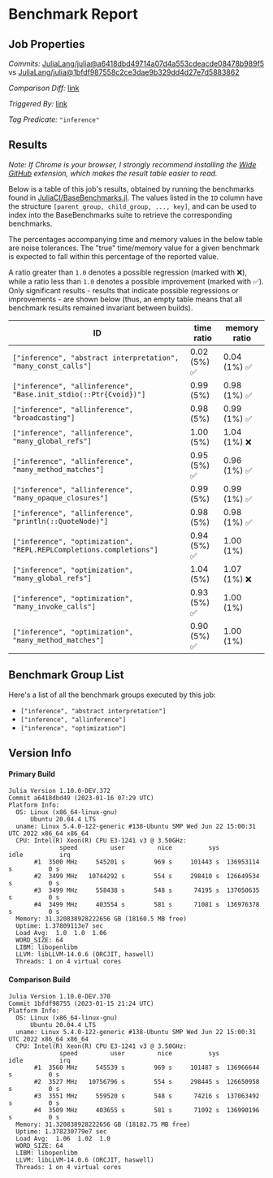 # Benchmark Report

## Job Properties

*Commits:* [JuliaLang/julia@a6418dbd49714a07d4a553cdeacde08478b989f5](https://github.com/JuliaLang/julia/commit/a6418dbd49714a07d4a553cdeacde08478b989f5) vs [JuliaLang/julia@1bfdf987558c2ce3dae9b329dd4d27e7d5883862](https://github.com/JuliaLang/julia/commit/1bfdf987558c2ce3dae9b329dd4d27e7d5883862)

*Comparison Diff:* [link](https://github.com/JuliaLang/julia/compare/1bfdf987558c2ce3dae9b329dd4d27e7d5883862..a6418dbd49714a07d4a553cdeacde08478b989f5)

*Triggered By:* [link](https://github.com/JuliaLang/julia/pull/48297#issuecomment-1383603691)

*Tag Predicate:* `"inference"`

## Results

*Note: If Chrome is your browser, I strongly recommend installing the [Wide GitHub](https://chrome.google.com/webstore/detail/wide-github/kaalofacklcidaampbokdplbklpeldpj?hl=en)
extension, which makes the result table easier to read.*

Below is a table of this job's results, obtained by running the benchmarks found in
[JuliaCI/BaseBenchmarks.jl](https://github.com/JuliaCI/BaseBenchmarks.jl). The values
listed in the `ID` column have the structure `[parent_group, child_group, ..., key]`,
and can be used to index into the BaseBenchmarks suite to retrieve the corresponding
benchmarks.

The percentages accompanying time and memory values in the below table are noise tolerances. The "true"
time/memory value for a given benchmark is expected to fall within this percentage of the reported value.

A ratio greater than `1.0` denotes a possible regression (marked with :x:), while a ratio less
than `1.0` denotes a possible improvement (marked with :white_check_mark:). Only significant results - results
that indicate possible regressions or improvements - are shown below (thus, an empty table means that all
benchmark results remained invariant between builds).

| ID | time ratio | memory ratio |
|----|------------|--------------|
| `["inference", "abstract interpretation", "many_const_calls"]` | 0.02 (5%) :white_check_mark: | 0.04 (1%) :white_check_mark: |
| `["inference", "allinference", "Base.init_stdio(::Ptr{Cvoid})"]` | 0.99 (5%)  | 0.98 (1%) :white_check_mark: |
| `["inference", "allinference", "broadcasting"]` | 0.98 (5%)  | 0.99 (1%) :white_check_mark: |
| `["inference", "allinference", "many_global_refs"]` | 1.00 (5%)  | 1.04 (1%) :x: |
| `["inference", "allinference", "many_method_matches"]` | 0.95 (5%) :white_check_mark: | 0.96 (1%) :white_check_mark: |
| `["inference", "allinference", "many_opaque_closures"]` | 0.99 (5%)  | 0.99 (1%) :white_check_mark: |
| `["inference", "allinference", "println(::QuoteNode)"]` | 0.98 (5%)  | 0.98 (1%) :white_check_mark: |
| `["inference", "optimization", "REPL.REPLCompletions.completions"]` | 0.94 (5%) :white_check_mark: | 1.00 (1%)  |
| `["inference", "optimization", "many_global_refs"]` | 1.04 (5%)  | 1.07 (1%) :x: |
| `["inference", "optimization", "many_invoke_calls"]` | 0.93 (5%) :white_check_mark: | 1.00 (1%)  |
| `["inference", "optimization", "many_method_matches"]` | 0.90 (5%) :white_check_mark: | 1.00 (1%)  |

## Benchmark Group List

Here's a list of all the benchmark groups executed by this job:

- `["inference", "abstract interpretation"]`
- `["inference", "allinference"]`
- `["inference", "optimization"]`

## Version Info

#### Primary Build

```
Julia Version 1.10.0-DEV.372
Commit a6418dbd49 (2023-01-16 07:29 UTC)
Platform Info:
  OS: Linux (x86_64-linux-gnu)
      Ubuntu 20.04.4 LTS
  uname: Linux 5.4.0-122-generic #138-Ubuntu SMP Wed Jun 22 15:00:31 UTC 2022 x86_64 x86_64
  CPU: Intel(R) Xeon(R) CPU E3-1241 v3 @ 3.50GHz: 
              speed         user         nice          sys         idle          irq
       #1  3500 MHz     545201 s        969 s     101443 s  136953114 s          0 s
       #2  3499 MHz   10744292 s        554 s     298410 s  126649534 s          0 s
       #3  3499 MHz     558438 s        548 s      74195 s  137050635 s          0 s
       #4  3499 MHz     403554 s        581 s      71081 s  136976378 s          0 s
  Memory: 31.320838928222656 GB (18160.5 MB free)
  Uptime: 1.37809113e7 sec
  Load Avg:  1.0  1.0  1.06
  WORD_SIZE: 64
  LIBM: libopenlibm
  LLVM: libLLVM-14.0.6 (ORCJIT, haswell)
  Threads: 1 on 4 virtual cores

```

#### Comparison Build

```
Julia Version 1.10.0-DEV.370
Commit 1bfdf98755 (2023-01-15 21:24 UTC)
Platform Info:
  OS: Linux (x86_64-linux-gnu)
      Ubuntu 20.04.4 LTS
  uname: Linux 5.4.0-122-generic #138-Ubuntu SMP Wed Jun 22 15:00:31 UTC 2022 x86_64 x86_64
  CPU: Intel(R) Xeon(R) CPU E3-1241 v3 @ 3.50GHz: 
              speed         user         nice          sys         idle          irq
       #1  3560 MHz     545539 s        969 s     101487 s  136966644 s          0 s
       #2  3527 MHz   10756796 s        554 s     298445 s  126650958 s          0 s
       #3  3551 MHz     559520 s        548 s      74216 s  137063492 s          0 s
       #4  3509 MHz     403655 s        581 s      71092 s  136990196 s          0 s
  Memory: 31.320838928222656 GB (18182.75 MB free)
  Uptime: 1.378230779e7 sec
  Load Avg:  1.06  1.02  1.0
  WORD_SIZE: 64
  LIBM: libopenlibm
  LLVM: libLLVM-14.0.6 (ORCJIT, haswell)
  Threads: 1 on 4 virtual cores

```
